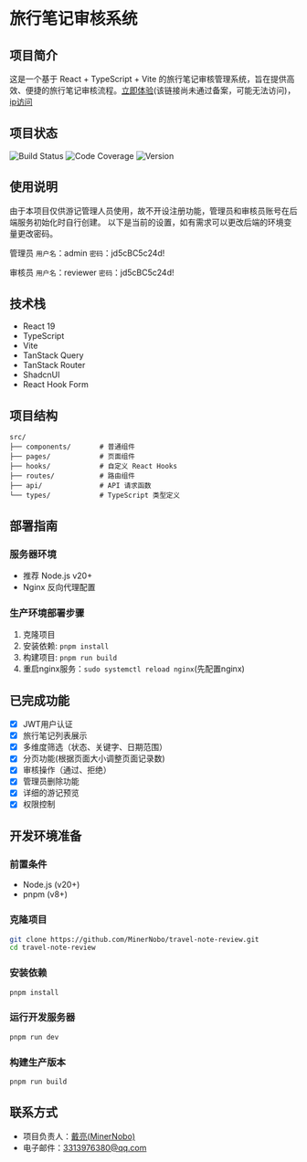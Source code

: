 # 旅行笔记审核系统

## 项目简介

这是一个基于 React + TypeScript + Vite 的旅行笔记审核管理系统，旨在提供高效、便捷的旅行笔记审核流程。[立即体验](https://moruka.top)(该链接尚未通过备案，可能无法访问)，[ip访问](http://124.71.204.101)

## 项目状态

![Build Status](https://img.shields.io/github/actions/workflow/status/MinerNobo/travel-note-review/ci.yml)
![Code Coverage](https://img.shields.io/codecov/c/github/MinerNobo/travel-note-review)
![Version](https://img.shields.io/github/package-json/v/MinerNobo/travel-note-review)

## 使用说明

由于本项目仅供游记管理人员使用，故不开设注册功能，管理员和审核员账号在后端服务初始化时自行创建。
以下是当前的设置，如有需求可以更改后端的环境变量更改密码。

管理员
`用户名`：admin
`密码`：jd5cBC5c24d!

审核员
`用户名`：reviewer
`密码`：jd5cBC5c24d!

## 技术栈

- React 19
- TypeScript
- Vite
- TanStack Query
- TanStack Router
- ShadcnUI
- React Hook Form

## 项目结构

```
src/
├── components/       # 普通组件
├── pages/            # 页面组件
├── hooks/            # 自定义 React Hooks
├── routes/           # 路由组件
├── api/              # API 请求函数
└── types/            # TypeScript 类型定义
```

## 部署指南

### 服务器环境

- 推荐 Node.js v20+
- Nginx 反向代理配置

### 生产环境部署步骤

1. 克隆项目
2. 安装依赖: `pnpm install`
3. 构建项目: `pnpm run build`
4. 重启nginx服务：`sudo systemctl reload nginx`(先配置nginx)

## 已完成功能

- [x] JWT用户认证
- [x] 旅行笔记列表展示
- [x] 多维度筛选（状态、关键字、日期范围）
- [x] 分页功能(根据页面大小调整页面记录数)
- [x] 审核操作（通过、拒绝）
- [x] 管理员删除功能
- [x] 详细的游记预览
- [x] 权限控制

## 开发环境准备

### 前置条件

- Node.js (v20+)
- pnpm (v8+)

### 克隆项目

```bash
git clone https://github.com/MinerNobo/travel-note-review.git
cd travel-note-review
```

### 安装依赖

```bash
pnpm install
```

### 运行开发服务器

```bash
pnpm run dev
```

### 构建生产版本

```bash
pnpm run build
```

## 联系方式

- 项目负责人：[戴亮(MinerNobo)](https://github.com/MinerNobo)
- 电子邮件：3313976380@qq.com
